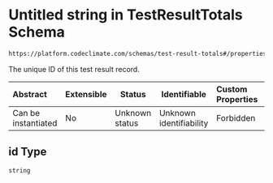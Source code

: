 # Untitled string in TestResultTotals Schema

```txt
https://platform.codeclimate.com/schemas/test-result-totals#/properties/id
```

The unique ID of this test result record.


| Abstract            | Extensible | Status         | Identifiable            | Custom Properties | Additional Properties | Access Restrictions | Defined In                                                                                          |
| :------------------ | ---------- | -------------- | ----------------------- | :---------------- | --------------------- | ------------------- | --------------------------------------------------------------------------------------------------- |
| Can be instantiated | No         | Unknown status | Unknown identifiability | Forbidden         | Allowed               | none                | [TestResultTotals.schema.json\*](../../schemas/TestResultTotals.schema.json "open original schema") |

## id Type

`string`
